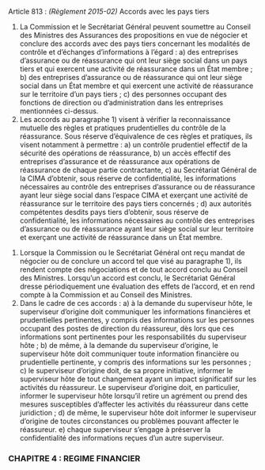Article 813 : _(Règlement 2015-02)_ Accords avec les pays tiers
1) La Commission et le Secrétariat Général peuvent soumettre au Conseil des Ministres des Assurances des propositions en vue de négocier et conclure des accords avec des pays tiers concernant les modalités de contrôle et d’échanges d’informations à l’égard :
a) des entreprises d’assurance ou de réassurance qui ont leur siège social dans un pays tiers et qui exercent une activité de réassurance dans un État membre ;
b) des entreprises d’assurance ou de réassurance qui ont leur siège social dans un État membre et qui exercent une activité de réassurance sur le territoire d’un pays tiers ;
c) des personnes occupant des fonctions de direction ou d’administration dans les entreprises mentionnées ci-dessus.
2) Les accords au paragraphe 1) visent à vérifier la reconnaissance mutuelle des règles et pratiques prudentielles du contrôle de la réassurance. Sous réserve d’équivalence de ces règles et pratiques, ils visent notamment à permettre :
a) un contrôle prudentiel effectif de la sécurité des opérations de réassurance,
b) un accès effectif des entreprises d’assurance et de réassurance aux opérations de réassurance de chaque partie contractante,
c) au Secrétariat Général de la CIMA d’obtenir, sous réserve de confidentialité, les informations nécessaires au contrôle des entreprises d’assurance ou de réassurance ayant leur siège social dans l’espace CIMA et exerçant une activité de réassurance sur le territoire des pays tiers concernés ;
d) aux autorités compétentes desdits pays tiers d’obtenir, sous réserve de confidentialité, les informations nécessaires au contrôle des entreprises d’assurance ou de réassurance ayant leur siège social sur leur territoire et exerçant une activité de réassurance dans un État membre.
1.  Lorsque la Commission ou le Secrétariat Général ont reçu mandat de négocier ou de conclure un accord tel que visé au paragraphe 1), ils rendent compte des négociations et de tout accord conclu au Conseil des Ministres. Lorsqu’un accord est conclu, le Secrétariat Général dresse périodiquement une évaluation des effets de l’accord, et en rend compte à la Commission et au Conseil des Ministres.
2.  Dans le cadre de ces accords :
a) à la demande du superviseur hôte, le superviseur d’origine doit communiquer les informations financières et prudentielles pertinentes, y compris des informations sur les personnes occupant des postes de direction du réassureur, dès lors que ces informations sont pertinentes pour les responsabilités du superviseur hôte ;
b) de même, à la demande du superviseur d’origine, le superviseur hôte doit communiquer toute information financière ou prudentielle pertinente, y compris des informations sur les personnes ;
c) le superviseur d’origine doit, de sa propre initiative, informer le superviseur hôte de tout changement ayant un impact significatif sur les activités du réassureur. Le superviseur d’origine doit, en particulier, informer le superviseur hôte lorsqu’il retire un agrément ou prend des mesures susceptibles d’affecter les activités du réassureur dans cette juridiction ;
d) de même, le superviseur hôte doit informer le superviseur d’origine de toutes circonstances ou problèmes pouvant affecter le réassureur.
e) chaque superviseur s’engage à préserver la confidentialité des informations reçues d’un autre superviseur.
### CHAPITRE 4 : REGIME FINANCIER